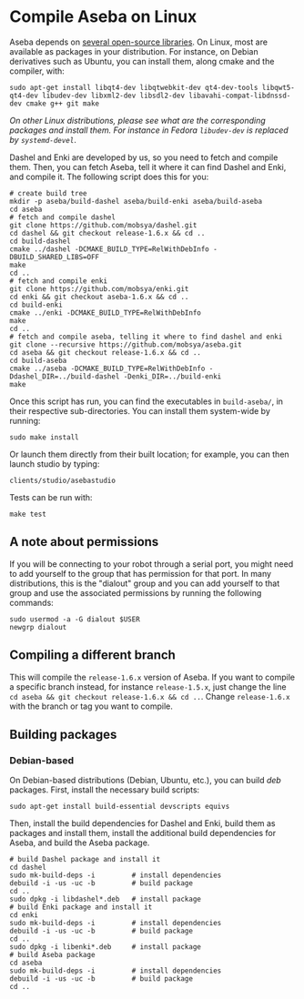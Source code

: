 # Compile Aseba on Linux

Aseba depends on [several open-source libraries](compile.deps.md).
On Linux, most are available as packages in your distribution.
For instance, on Debian derivatives such as Ubuntu, you can install them, along cmake and the compiler, with:

	sudo apt-get install libqt4-dev libqtwebkit-dev qt4-dev-tools libqwt5-qt4-dev libudev-dev libxml2-dev libsdl2-dev libavahi-compat-libdnssd-dev cmake g++ git make

_On other Linux distributions, please see what are the corresponding packages and install them. For instance in Fedora `libudev-dev` is replaced by `systemd-devel`_. 

Dashel and Enki are developed by us, so you need to fetch and compile them.
Then, you can fetch Aseba, tell it where it can find Dashel and Enki, and compile it.
The following script does this for you:

	# create build tree
	mkdir -p aseba/build-dashel aseba/build-enki aseba/build-aseba
	cd aseba
	# fetch and compile dashel
	git clone https://github.com/mobsya/dashel.git
	cd dashel && git checkout release-1.6.x && cd ..
	cd build-dashel
	cmake ../dashel -DCMAKE_BUILD_TYPE=RelWithDebInfo -DBUILD_SHARED_LIBS=OFF
	make
	cd ..
	# fetch and compile enki
	git clone https://github.com/mobsya/enki.git
	cd enki && git checkout aseba-1.6.x && cd ..
	cd build-enki
	cmake ../enki -DCMAKE_BUILD_TYPE=RelWithDebInfo
	make
	cd ..
	# fetch and compile aseba, telling it where to find dashel and enki
	git clone --recursive https://github.com/mobsya/aseba.git
	cd aseba && git checkout release-1.6.x && cd ..
	cd build-aseba
	cmake ../aseba -DCMAKE_BUILD_TYPE=RelWithDebInfo -Ddashel_DIR=../build-dashel -Denki_DIR=../build-enki
	make
	
Once this script has run, you can find the executables in `build-aseba/`, in their respective sub-directories. 
You can install them system-wide by running:

    sudo make install
    
Or launch them directly from their built location; for example, you can then launch studio by typing:

    clients/studio/asebastudio
    
Tests can be run with:

    make test
    
## A note about permissions

If you will be connecting to your robot through a serial port, you might need to add yourself to the group that has permission for that port.
In many distributions, this is the "dialout" group and you can add yourself to that group and use the associated permissions by running the following commands:

    sudo usermod -a -G dialout $USER
    newgrp dialout

## Compiling a different branch

This will compile the `release-1.6.x` version of Aseba.
If you want to compile a specific branch instead, for instance `release-1.5.x`, just change the line `cd aseba && git checkout release-1.6.x && cd ..`.
Change `release-1.6.x` with the branch or tag you want to compile.

## Building packages

### Debian-based

On Debian-based distributions (Debian, Ubuntu, etc.), you can build *deb* packages.
First, install the necessary build scripts:

    sudo apt-get install build-essential devscripts equivs
    
Then, install the build dependencies for Dashel and Enki, build them as packages and install them, install the additional build dependencies for Aseba, and build the Aseba package.

    # build Dashel package and install it
    cd dashel
    sudo mk-build-deps -i         # install dependencies
    debuild -i -us -uc -b         # build package
    cd ..
    sudo dpkg -i libdashel*.deb   # install package
    # build Enki package and install it
    cd enki
    sudo mk-build-deps -i         # install dependencies
    debuild -i -us -uc -b         # build package
    cd ..
    sudo dpkg -i libenki*.deb     # install package
    # build Aseba package
    cd aseba
    sudo mk-build-deps -i         # install dependencies
    debuild -i -us -uc -b         # build package
    cd ..
